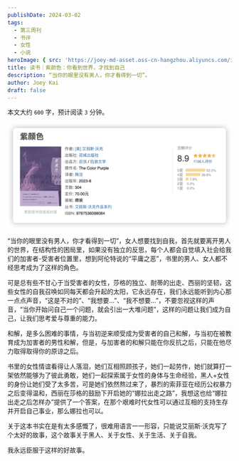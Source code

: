 ```yaml
---
publishDate: 2024-03-02
tags:
  - 第三周刊
  - 书评
  - 女性
  - 小说
heroImage: { src: 'https://joey-md-asset.oss-cn-hangzhou.aliyuncs.com/img/202412171937359.png', inferSize: true}
title: 读书｜紫颜色：你看到世界，才找到自己
description: “当你的眼里没有男人，你才看得到一切”。
author: Joey Kai
draft: false
---
```


本文大约 `600` 字，预计阅读 `3` 分钟。

![202403020918987](../../assets/2024/202403020918987.png)


“当你的眼里没有男人，你才看得到一切”，女人想要找到自我，首先就要离开男人的世界，在结构性的困局里，如果没有独立的反思，每个人都会自觉填入社会给我们的加害者-受害者位置里，想到阿伦特说的“平庸之恶”，书里的男人、女人都不经思考成为了这样的角色。

可是总有些不甘心于当受害者的女性，莎格的独立、耐蒂的出走、西丽的坚韧，这些女性的自我召唤如同每天都会升起的太阳，它永远存在，我们永远能听到内心那一点点声音，“这是不对的”、“我想要…”、“我不想要…”，不要忽视这样的声音，“当你开始问自己一个问题，就会引出一大堆问题”，这样的问题让我们成为自己，让我们思考爱与尊重的能力。

和解，是多么困难的事情，与当初逆来顺受成为受害者的自己和解，与当初在被教育成为加害者的男性和解，但是，与加害者的和解只能在你反抗之后，只能在他尽力取得取得你的原谅之后。

书里的女性情谊看得让人落泪，她们互相照顾孩子，她们一起劳作，她们就算打一架依然能够为了彼此勇敢，她们一起探索属于女性的身体与生命经验，黑人+女性的身份让她们受了太多苦，可是她们依然熬过来了，暴烈的索菲亚在经历公权暴力之后变得温和，西丽在莎格的鼓励下开启她的“娜拉出走之路”，我想这也给“娜拉出走之后怎样办”提供了一个答案，在那个艰难时代女性可以通过互相的支持生存并开启自己事业，那么娜拉也可以。

关于这本书实在是有太多感慨了，很难用语言一一形容，只能说艾丽斯·沃克写了个太好的故事，这个故事关于黑人、关于女性、关于生活、关于自我。

我永远臣服于这样的好故事。